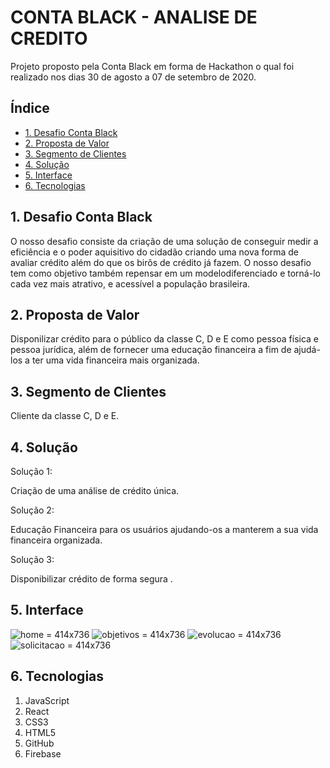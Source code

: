 # CONTA BLACK - ANALISE DE CREDITO

Projeto proposto pela Conta Black em forma de Hackathon o qual foi realizado nos dias 30 de agosto a 07 de setembro de 2020.

## Índice

* [1. Desafio Conta Black](#1-Desafio-Conta-Black)
* [2. Proposta de Valor](#2-proposta-de-valor)
* [3. Segmento de Clientes](#3-segmento-de-clientes)
* [4. Solução](#4-solução)
* [5. Interface](#5-interface)
* [6. Tecnologias](#6-tecnologias)

## 1. Desafio Conta Black

O nosso desafio consiste da criação de uma solução de conseguir medir a eficiência e o poder aquisitivo do cidadão criando uma nova forma de avaliar crédito além do que os birôs de crédito já fazem. O nosso desafio tem como objetivo também repensar em um modelodiferenciado e torná-lo cada vez mais atrativo, e acessível a população brasileira.

## 2. Proposta de Valor

Disponilizar crédito para o público da classe C, D e E como pessoa física e pessoa jurídica, além de fornecer uma educação financeira a fim de ajudá-los a ter uma vida financeira mais organizada. 

## 3. Segmento de Clientes

Cliente da classe C, D e E.

## 4. Solução

Solução 1:

Criação de uma análise de crédito única.

Solução 2:

Educação Financeira para os usuários ajudando-os a manterem a sua vida financeira organizada.

Solução 3:

Disponibilizar crédito de forma segura .


## 5. Interface

![home](src/img/home.jpeg) = 414x736 
![objetivos](src/img/objetivos.jpeg) = 414x736 
![evolucao](src/img/grafico.jpeg) = 414x736 
![solicitacao](src/img/solicitacaodecredito.jpeg) = 414x736 

## 6. Tecnologias

1. JavaScript
2. React 
3. CSS3
4. HTML5
5. GitHub
6. Firebase
